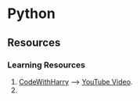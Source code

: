 # Python

## Resources
### Learning Resources
1. [CodeWithHarry](https://www.codewithharry.com/videos/python-tutorial-easy-for-beginners) --> [YouTube Video](https://www.youtube.com/watch?v=gfDE2a7MKjA).
2. 
